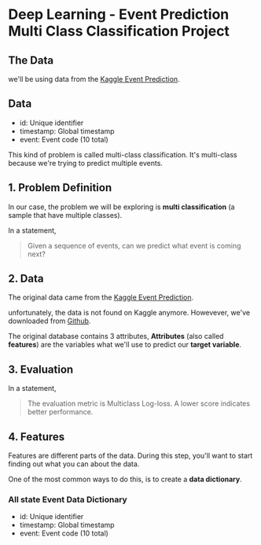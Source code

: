 # Deep Learning - Event Prediction Multi Class Classification Project

## The Data
we'll be using data from the [Kaggle Event Prediction](https://github.com/chang/Allstate-Event-Prediction-Hackathon/tree/master/data). 

## Data
* id: Unique identifier
* timestamp: Global timestamp
* event: Event code (10 total)




This kind of problem is called multi-class classification. It's multi-class because we're trying to predict multiple events.

## 1. Problem Definition
In our case, the problem we will be exploring is **multi classification** (a sample that have multiple classes). 

In a statement,

> Given a sequence of events, can we predict what event is coming next?

## 2. Data

The original data came from the [Kaggle Event Prediction](https://www.kaggle.com/c/allstate-event-prediction-challenge/data).

unfortunately, the data is not found on Kaggle anymore. Howevever, we've downloaded from [Github](https://github.com/chang/Allstate-Event-Prediction-Hackathon/tree/master/data).

The original database contains 3 attributes, **Attributes** (also called **features**) are the variables what we'll use to predict our **target variable**.


## 3. Evaluation

In a statement,

> The evaluation metric is Multiclass Log-loss. A lower score indicates better performance.

## 4. Features

Features are different parts of the data. During this step, you'll want to start finding out what you can about the data.

One of the most common ways to do this, is to create a **data dictionary**.

### All state Event Data Dictionary

* id: Unique identifier
* timestamp: Global timestamp
* event: Event code (10 total)

